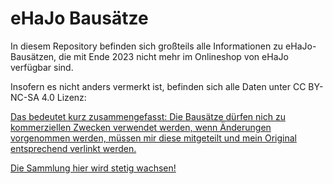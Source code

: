# eHaJo Bausätze

In diesem Repository befinden sich großteils alle Informationen zu eHaJo-Bausätzen, die mit Ende 2023 nicht mehr im Onlineshop von eHaJo verfügbar sind.

Insofern es nicht anders vermerkt ist, befinden sich alle Daten unter CC BY-NC-SA 4.0 Lizenz: <a href="https://creativecommons.org/licenses/by-nc-sa/4.0/">

Das bedeutet kurz zusammengefasst: Die Bausätze dürfen nich zu kommerziellen Zwecken verwendet werden, wenn Änderungen vorgenommen werden, müssen mir diese mitgeteilt und mein Original entsprechend verlinkt werden.

Die Sammlung hier wird stetig wachsen!